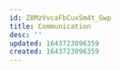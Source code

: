 ```yaml
---
id: Z8MzVvcaFbCuxSm4t_Gwp
title: Communication
desc: ''
updated: 1643723096359
created: 1643723096359
---
```


